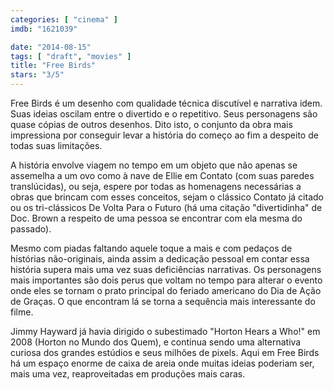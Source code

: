 ```yaml
---
categories: [ "cinema" ]
imdb: "1621039"

date: "2014-08-15"
tags: [ "draft", "movies" ]
title: "Free Birds"
stars: "3/5"
---
```

Free Birds é um desenho com qualidade técnica discutível e narrativa idem. Suas ideias oscilam entre o divertido e o repetitivo. Seus personagens são quase cópias de outros desenhos. Dito isto, o conjunto da obra mais impressiona por conseguir levar a história do começo ao fim a despeito de todas suas limitações.

A história envolve viagem no tempo em um objeto que não apenas se assemelha a um ovo como à nave de Ellie em Contato (com suas paredes translúcidas), ou seja, espere por todas as homenagens necessárias a obras que brincam com esses conceitos, sejam o clássico Contato já citado ou os tri-clássicos De Volta Para o Futuro (há uma citação "divertidinha" de Doc. Brown a respeito de uma pessoa se encontrar com ela mesma do passado).

Mesmo com piadas faltando aquele toque a mais e com pedaços de histórias não-originais, ainda assim a dedicação pessoal em contar essa história supera mais uma vez suas deficiências narrativas. Os personagens mais importantes são dois perus que voltam no tempo para alterar o evento onde eles se tornam o prato principal do feriado americano do Dia de Ação de Graças. O que encontram lá se torna a sequência mais interessante do filme.

Jimmy Hayward já havia dirigido o subestimado "Horton Hears a Who!" em 2008 (Horton no Mundo dos Quem), e continua sendo uma alternativa curiosa dos grandes estúdios e seus milhões de pixels. Aqui em Free Birds há um espaço enorme de caixa de areia onde muitas ideias poderiam ser, mais uma vez, reaproveitadas em produções mais caras.
